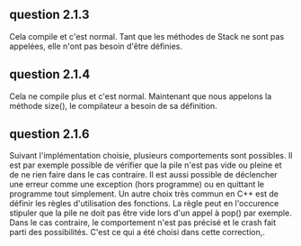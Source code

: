 ## question 2.1.3

Cela compile et c'est normal.
Tant que les méthodes de Stack ne sont pas appelées, elle n'ont pas besoin d'être définies.

## question 2.1.4

Cela ne compile plus et c'est normal.
Maintenant que nous appelons la méthode size(), le compilateur a besoin de sa définition.

## question 2.1.6

Suivant l'implémentation choisie, plusieurs comportements sont possibles.
Il est par exemple possible de vérifier que la pile n'est pas vide ou pleine et de ne rien faire dans le cas contraire.
Il est aussi possible de déclencher une erreur comme une exception (hors programme) ou en quittant le programme tout simplement.
Un autre choix très commun en C++ est de définir les règles d'utilisation des fonctions.
La règle peut en l'occurence stipuler que la pile ne doit pas être vide lors d'un appel à pop() par exemple.
Dans le cas contraire, le comportement n'est pas précisé et le crash fait parti des possibilités.
C'est ce qui a été choisi dans cette correction,\.
